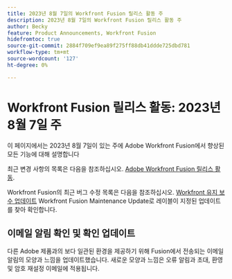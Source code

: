 ```yaml
---
title: 2023년 8월 7일의 Workfront Fusion 릴리스 활동 주
description: 2023년 8월 7일의 Workfront Fusion 릴리스 활동 주
author: Becky
feature: Product Announcements, Workfront Fusion
hidefromtoc: true
source-git-commit: 2884f709ef9ea89f275ff88db41ddde725dbd781
workflow-type: tm+mt
source-wordcount: '127'
ht-degree: 0%

---
```


# Workfront Fusion 릴리스 활동: 2023년 8월 7일 주

이 페이지에서는 2023년 8월 7일이 있는 주에 Adobe Workfront Fusion에서 향상된 모든 기능에 대해 설명합니다

최근 변경 사항의 목록은 다음을 참조하십시오. [Adobe Workfront Fusion 릴리스 활동](../../../product-announcements/product-releases/fusion-release-activity/fusion-release-activity.md).

Workfront Fusion의 최근 버그 수정 목록은 다음을 참조하십시오. [Workfront 유지 보수 업데이트](https://experienceleague.adobe.com/docs/workfront-known-issues/releases/current-updates.html) Workfront Fusion Maintenance Update로 레이블이 지정된 업데이트를 찾아 확인합니다.

## 이메일 알림 확인 및 확인 업데이트

다른 Adobe 제품과의 보다 일관된 환경을 제공하기 위해 Fusion에서 전송되는 이메일 알림의 모양과 느낌을 업데이트했습니다. 새로운 모양과 느낌은 오류 알림과 초대, 환영 및 암호 재설정 이메일에 적용됩니다.
